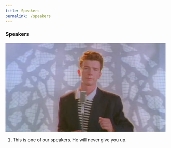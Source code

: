 ```yaml
---
title: Speakers
permalink: /speakers
---
```


### **Speakers**

![Speaker 1](/images/test.jpg "Sample Speaker")
1. This is one of our speakers. He will never give you up.